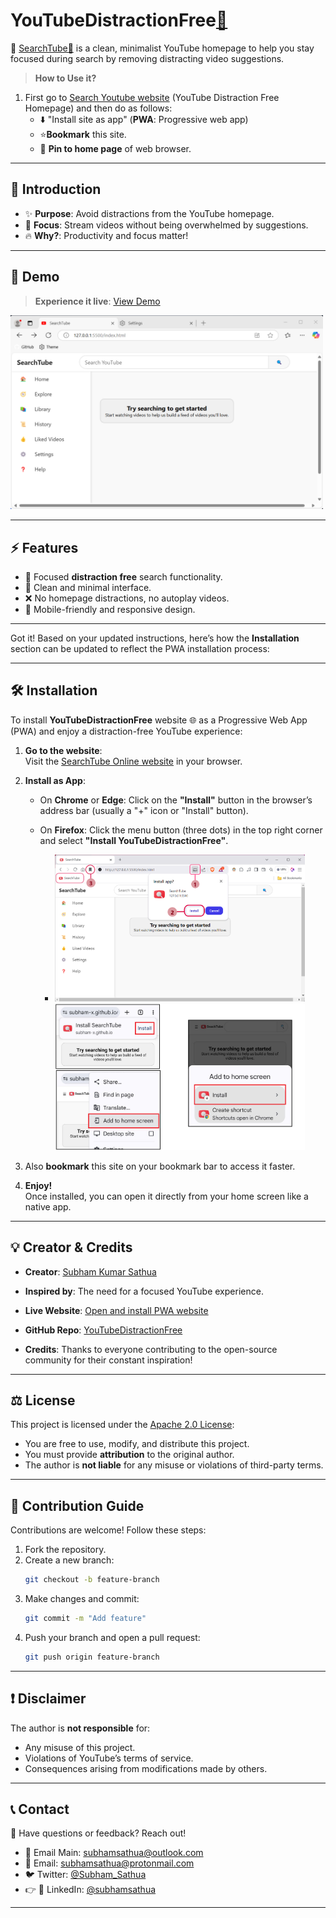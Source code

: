 

# **YouTubeDistractionFree**[🔗](https://github.com/Subham-x/FocusYT)
🎯 [SearchTube🔗](https://subham-x.github.io/FocusYT/) is a clean, minimalist YouTube homepage to help you stay focused during search by removing distracting video suggestions.

> **How to Use it?**
1. First go to [Search Youtube website](https://subham-x.github.io/FocusYT/) (YouTube Distraction Free Homepage) and then do as follows: 
   - ⬇️ "Install site as app" (**PWA**: Progressive web app)
   - ⭐**Bookmark** this site.
   - 📌 **Pin to home page** of web browser.

---

## 🚀 **Introduction**  
- ✨ **Purpose**: Avoid distractions from the YouTube homepage.  
- 🎯 **Focus**: Stream videos without being overwhelmed by suggestions.  
- 🔥 **Why?**: Productivity and focus matter!

---

## 🌟 **Demo**  
> **Experience it live**: [View Demo](https://subham-x.github.io/FocusYT/)

<img src="img/Demo%20Screenshot.png" width="500" />

---

## ⚡ **Features**  
- 🔎 Focused **distraction free** search functionality.  
- 📜 Clean and minimal interface.  
- ❌ No homepage distractions, no autoplay videos.  
- 📱 Mobile-friendly and responsive design.  

---

Got it! Based on your updated instructions, here’s how the **Installation** section can be updated to reflect the PWA installation process:

---

## 🛠️ **Installation**  

To install **YouTubeDistractionFree** website 🌐 as a Progressive Web App (PWA) and enjoy a distraction-free YouTube experience:

1. **Go to the website**:  
   Visit the [SearchTube Online website](https://subham-x.github.io/FocusYT/) in your browser.

2. **Install as App**:  
   - On **Chrome** or **Edge**: Click on the **"Install"** button in the browser’s address bar (usually a "+" icon or "Install" button).  
   - On **Firefox**: Click the menu button (three dots) in the top right corner and select **"Install YouTubeDistractionFree"**.

        - <img src="img/pwaScreenshot.png" width="400" /> <img src="img/pwaAndroidScreenshot.png" width="400" />

3. Also **bookmark** this site on your bookmark bar to access it faster.
3. **Enjoy!**  
   Once installed, you can open it directly from your home screen like a native app.

---

## 💡 **Creator & Credits** 
- **Creator**: [Subham Kumar Sathua](https://github.com/Subham-x)
- **Inspired by**: The need for a focused YouTube experience.
- **Live Website**: [Open and install PWA website](https://subham-x.github.io/FocusYT/)
- **GitHub Repo**: [YouTubeDistractionFree](https://github.com/Subham-x/FocusYT)

- **Credits**: Thanks to everyone contributing to the open-source community for their constant inspiration!

---

## ⚖️ **License**  
This project is licensed under the [Apache 2.0 License](./LICENSE):  
- You are free to use, modify, and distribute this project.  
- You must provide **attribution** to the original author.  
- The author is **not liable** for any misuse or violations of third-party terms.  

---

## 🤝 **Contribution Guide**  
Contributions are welcome! Follow these steps:  
1. Fork the repository.  
2. Create a new branch:  
   ```bash
   git checkout -b feature-branch
   ```  
3. Make changes and commit:  
   ```bash
   git commit -m "Add feature"
   ```  
4. Push your branch and open a pull request:  
   ```bash
   git push origin feature-branch
   ```  

---

## ❗ **Disclaimer**  
The author is **not responsible** for:  
- Any misuse of this project.  
- Violations of YouTube’s terms of service.  
- Consequences arising from modifications made by others.  

---

## 📞 **Contact**  
💌 Have questions or feedback? Reach out!
- 📧 Email Main: [subhamsathua@outlook.com](mailto:subhamsathua@outlook.com)  
- 📧 Email: [subhamsathua@protonmail.com](mailto:subhamsathua@protonmail.com)
- 🐦 Twitter: [@Subham_Sathua](https://x.com/Subham_Sathua)
- 👉 🔗 LinkedIn: [@subhamsathua](https://www.linkedin.com/in/subhamsathua/)

---
